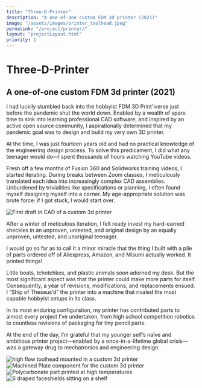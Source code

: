 ```yaml
---
title: "Three-D-Printer"
description: "A one-of-one custom FDM 3d printer (2021)"
image: "/assets/images/printer_toolhead.jpeg"
permalink: "/project/printer/"
layout: "projectLayout.html"
priority: 1
---
```


# Three-D-Printer
## A one-of-one custom FDM 3d printer (2021)

I had luckily stumbled back into the hobbyist FDM 3D Print'iverse just before the pandemic shut the world down. Enabled by a wealth of spare time to sink into learning professional CAD software, and inspired by an active open source community, I aspirationally determined that my pandemic goal was to design and build my very own 3D printer. 

At the time, I was just fourteen years old and had no practical knowledge of the engineering design process. To solve this predicament, I did what any teenager would do—I spent thousands of hours watching YouTube videos. 

Fresh off a few months of Fusion 360 and Solidworks training videos, I started iterating. During breaks between Zoom classes, I meticulously translated each idea into increasingly complex CAD assemblies. Unburdened by trivialities like specifications or planning, I often found myself designing myself into a corner. My age-appropriate solution was brute force: if I got stuck, I would start over.

<img src="/assets/images/printer_first_cad_draft.jpeg" alt="First draft in CAD of a custom 3d printer" title="First Draft"> 

After a winter of meticulous iteration, I felt ready invest my hard-earned sheckles in an unproven, untested, and original design by an equally unproven, untested, and unoriginal teenager. 

I would go so far as to call it a minor miracle that the thing I built with a pile of parts ordered off of Aliexpress, Amazon, and Misumi actually worked. It printed things! 

Little boats, tchotchkes, and plastic animals soon adorned my desk. But the most significant aspect was that the printer could make more parts for itself. Consequently, a year of revisions, modifications, and replacements ensued. I “Ship of Theseus’d” the printer into a machine that rivaled the most capable hobbyist setups in its class. 

In its most enduring configuration, my printer has contributed parts to almost every project I’ve undertaken, from high school competition robotics to countless revisions of packaging for tiny pencil parts. 

At the end of the day, I’m grateful that my younger self’s naïve and ambitious printer project—enabled by a once-in-a-lifetime global crisis—was a gateway drug to mechatronics and engineering design. 

<img src="/assets/images/printer_toolhead.jpeg" alt="high flow toolhead mounted in a custom 3d printer" title="Toolhead"> 

<img src="/assets/images/printer_toolhead_part.png" alt="Machined Plate component for the custom 3d printer" title="Toolhead Part">

<img src="/assets/images/printer_polycarb.jpeg" alt="Polycarbonate part printed at high temperatures" title="Polycarb Part">

<img src="/assets/images/printer_faceshields.jpeg" alt="6 draped faceshields sitting on a shelf" title="Faceshields">


